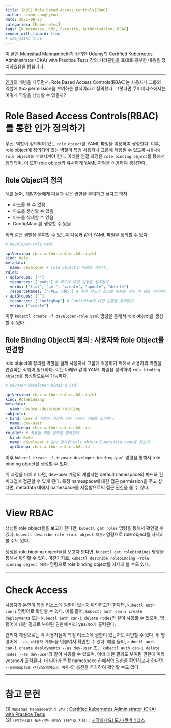 ```yaml
---
title: (K8S) Role Based Access Controls(RBAC)
author: simon sanghyeon
date: 2022-08-23
categories: [Kubernetes]
tags: [Kubernetes, K8S, Security, Authorization, RBAC]
render_with_liquid: true
# use_math: true
---
```

이 글은 Mumshad Mannambeth가 강의한 Udemy의 Certified Kubernetes Administrator (CKA) with Practice Tests 강의 커리큘럼을 토대로 공부한 내용을 정리하였음을 밝힙니다.

---

[인가](https://zerojsh00.github.io/posts/Authorization-basic/)의 개념을 다루면서, Role Based Access Controls(RBAC)는 사용자나 그룹의 역할에 따라 permission을 부여하는 방식이라고 정의했다.
그렇다면 쿠버네티스에서는 어떻게 역할을 생성할 수 있을까?

# Role Based Access Controls(RBAC)를 통한 인가 정의하기
우선, 역할이 정의되어 있는 `role object`를 YAML 파일을 이용하여 생성한다.
이후, role object에 정의되어 있는 역할이 특정 사용자나 그룹에 적용될 수 있도록 `사용자와 role object를 연결`시켜야 한다. 이러한 연결 과정은 `role binding object`를 통해서 정의되며, 이 또한 role object와 유사하게 YAML 파일을 이용하여 생성한다.

## Role Object의 정의
예를 들어, 개발자들에게 다음과 같은 권한을 부여하고 싶다고 하자.

- 파드를 볼 수 있음
- 파드를 생성할 수 있음
- 파드를 삭제할 수 있음
- ConfigMaps를 생성할 수 있음

위와 같은 권한을 부여할 수 있도록 다음과 같이 YAML 파일을 정의할 수 있다.

```yaml
# developer-role.yaml

apiVersion: rbac.authorization.k8s.io/v1
kind: Role
metadata:
  name: developer # role object의 이름을 적는다.
rules:
- apiGroups: [""]
  resources: ["pods"] # 파드에 대한 설정을 정의한다.
  verbs: ["list", "get", "create", "update", "delete"]
  resourceNames: ["<파드 이름>"] # 특정 파드만 접근을 허용할 경우 이 행을 작성하며, 생략 또한 가능하다.
- apiGroups: [""]
  resources: ["ConfigMap"] # ConfigMap에 대한 설정을 정의한다.
  verbs: ["create"]
```

이후 `kubectl create -f developer-role.yaml` 명령을 통해서 role object를 생성할 수 있다.


## Role Binding Object의 정의 : 사용자와 Role Object를 연결함
role object에 정의된 역할을 실제 사용자나 그룹에 적용하기 위해서 사용자와 역할을 연결하는 작업이 필요하다.
이는 아래와 같이 YAML 파일을 정의하여 `role binding object`를 생성함으로써 가능하다.

```yaml
# devuser-developer-binding.yaml

apiVersion: rbac.authorization.k8s.io/v1
kind: RoleBinding
metadata:
  name: devuser-developer-binding
subjects:
- kind: User # 적용의 대상이 되는 사용자 정보를 입력한다.
  name: dev-user
  apiGroup: rbac.authorization.k8s.io
roleRef: # 적용될 역할 정보를 입력한다.
  kind: Role
  name: developer # 앞서 정의한 role object의 metadata name을 적는다.
  apiGroup: rbac.authorization.k8s.io
```

이후 `kubectl create -f devuser-developer-binding.yaml` 명령을 통해서 role binding object를 생성할 수 있다.

위 과정을 마치고 나면, dev-user 계정의 개발자는 default namespace의 파드와 컨피그맵에 접근할 수 있게 된다. 특정 namespace에 대한 접근 permission을 주고 싶다면, metadata 내에서 namespace를 지정함으로써 접근 권한을 줄 수 있다.

---
# View RBAC

생성된 role object들을 보고자 한다면, `kubectl get roles` 명령을 통해서 확인할 수 있다. `kubectl describe role <role object 이름>` 명령으로 role object를 자세히 볼 수도 있다.

생성된 role binding object들을 보고자 한다면, `kubectl get rolebindings` 명령을 통해서 확인할 수 있다. 마찬가지로, `kubectl describe rolebinding <role binding object 이름>` 명령으로 role binding object를 자세히 볼 수도 있다.

---
# Check Access

사용자가 본인이 특정 리소스에 권한이 있는지 확인하고자 한다면, `kubectl auth can-i` 명령어로 확인할 수 있다. 예를 들어, `kubectl auth can-i create deployments` 또는 `kubectl auth can-i delete nodes`와 같이 사용할 수 있으며, 명령어에 대한 결과로 부여된 권한에 따라 yes/no가 출력된다.

관리자 계정으로는 각 사용자들이 특정 리소스에 권한이 있는지도 확인할 수 있다. 위 명령어에 `--as <사용자 계정>`을 덧붙여서 확인할 수 있다. 예를 들어, `kubectl auth can-i create deployments --as dev-user` 또는 `kubectl auth can-i delete nodes --as dev-user`와 같이 사용할 수 있으며, 이에 대한 결과도 부여된 권한에 따라 yes/no가 출력된다. 더 나아가 특정 namespace 하에서의 권한을 확인하고자 한다면 `--namespace <네임스페이스의 이름>`의 옵션을 추가하여 확인할 수도 있다.

---
# 참고 문헌

[1] `Mumshad Mannambeth의 강의` : [Certified Kubernetes Administrator (CKA) with Practice Tests](https://www.udemy.com/course/certified-kubernetes-administrator-with-practice-tests/)<br>
[2] `시작하세요! 도커/쿠버네티스 (용찬호 지음)` : [시작하세요! 도커/쿠버네티스](http://www.yes24.com/Product/Goods/84927385)<br>
